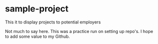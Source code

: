 # sample-project

This it to display projects to potential employers 

Not much to say here. This was a practice run on setting up repo's. I hope to add some value to my Github.
